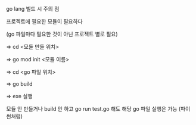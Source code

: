 go lang 빌드 시 주의 점



프로젝트에 필요한 모듈이 필요하다

(go 파일마다 필요한 것이 아닌 프로젝트 별로 필요)

=> cd <모듈 만들 위치>

=> go mod init <모듈 이름>

=> cd <go 파일 위치>

=> go build

=> exe 실행



모듈 안 만들거나 build 안 하고 go run test.go 해도 해당 go 파일 실행은 가능 (파이썬처럼) 

